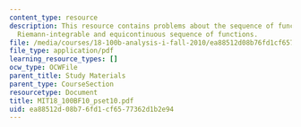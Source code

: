 ```yaml
---
content_type: resource
description: This resource contains problems about the sequence of functions on R,
  Riemann-integrable and equicontinuous sequence of functions.
file: /media/courses/18-100b-analysis-i-fall-2010/ea88512d08b76fd1cf6577362d1b2e94_MIT18_100BF10_pset10.pdf
file_type: application/pdf
learning_resource_types: []
ocw_type: OCWFile
parent_title: Study Materials
parent_type: CourseSection
resourcetype: Document
title: MIT18_100BF10_pset10.pdf
uid: ea88512d-08b7-6fd1-cf65-77362d1b2e94
---
```

